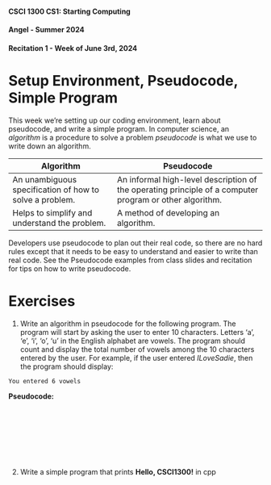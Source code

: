 #### **CSCI 1300 CS1: Starting Computing**
#### **Angel - Summer 2024**
#### **Recitation 1 - Week of June 3rd, 2024**


# Setup Environment, Pseudocode, Simple Program
This week we’re setting up our coding environment, learn about pseudocode, and write a simple program. In computer science, an *algorithm* is a procedure to solve a problem *pseudocode* is what we use to write down an algorithm.


| **Algorithm**                                                | **Pseudocode** |
| ----------------------------------------------------------- | ------- |
| An unambiguous specification of how to solve a problem.     | An informal high-level description of the operating principle of a computer program or other algorithm.|
| Helps to simplify and understand the problem.| A method of developing an algorithm.      |


Developers use pseudocode to plan out their real code, so there are no hard rules except that it needs to be easy to understand and easier to write than real code. See the Pseudocode examples from class slides and recitation for tips on how to write pseudocode.

# Exercises

1. Write an algorithm in pseudocode for the following program. The program will start by asking the user to enter 10 characters. Letters ‘a’, ‘e’, ‘i’, ‘o’, ‘u’ in the English alphabet are vowels. The program should count and display the total number of vowels among the 10 characters entered by the user. For example, if the user entered *ILoveSadie*, then the program should display:

`You entered 6 vowels`

**Pseudocode:**
<br/><br/>
<br/><br/>
<br/><br/>
<br/><br/>

2. Write a simple program that prints **Hello, CSCI1300!** in cpp
